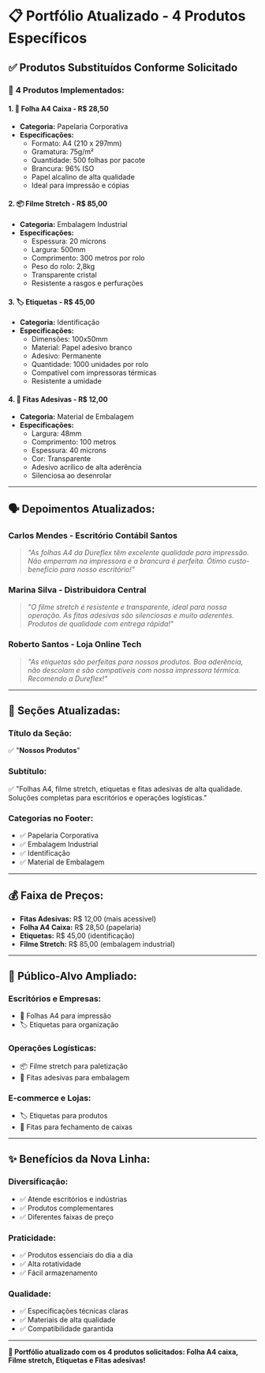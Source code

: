 # 📋 Portfólio Atualizado - 4 Produtos Específicos

## ✅ **Produtos Substituídos Conforme Solicitado**

### 🎯 **4 Produtos Implementados:**

#### **1. 📄 Folha A4 Caixa** - R$ 28,50
- **Categoria:** Papelaria Corporativa
- **Especificações:**
  - Formato: A4 (210 x 297mm)
  - Gramatura: 75g/m²
  - Quantidade: 500 folhas por pacote
  - Brancura: 96% ISO
  - Papel alcalino de alta qualidade
  - Ideal para impressão e cópias

#### **2. 📦 Filme Stretch** - R$ 85,00
- **Categoria:** Embalagem Industrial
- **Especificações:**
  - Espessura: 20 microns
  - Largura: 500mm
  - Comprimento: 300 metros por rolo
  - Peso do rolo: 2,8kg
  - Transparente cristal
  - Resistente a rasgos e perfurações

#### **3. 🏷️ Etiquetas** - R$ 45,00
- **Categoria:** Identificação
- **Especificações:**
  - Dimensões: 100x50mm
  - Material: Papel adesivo branco
  - Adesivo: Permanente
  - Quantidade: 1000 unidades por rolo
  - Compatível com impressoras térmicas
  - Resistente a umidade

#### **4. 📏 Fitas Adesivas** - R$ 12,00
- **Categoria:** Material de Embalagem
- **Especificações:**
  - Largura: 48mm
  - Comprimento: 100 metros
  - Espessura: 40 microns
  - Cor: Transparente
  - Adesivo acrílico de alta aderência
  - Silenciosa ao desenrolar

---

## 🗣️ **Depoimentos Atualizados:**

### **Carlos Mendes** - Escritório Contábil Santos
> *"As folhas A4 da Dureflex têm excelente qualidade para impressão. Não emperram na impressora e a brancura é perfeita. Ótimo custo-benefício para nosso escritório!"*

### **Marina Silva** - Distribuidora Central
> *"O filme stretch é resistente e transparente, ideal para nossa operação. As fitas adesivas são silenciosas e muito aderentes. Produtos de qualidade com entrega rápida!"*

### **Roberto Santos** - Loja Online Tech
> *"As etiquetas são perfeitas para nossos produtos. Boa aderência, não descolam e são compatíveis com nossa impressora térmica. Recomendo a Dureflex!"*

---

## 🎨 **Seções Atualizadas:**

### **Título da Seção:**
✅ "**Nossos Produtos**"

### **Subtítulo:**
✅ "Folhas A4, filme stretch, etiquetas e fitas adesivas de alta qualidade. Soluções completas para escritórios e operações logísticas."

### **Categorias no Footer:**
- ✅ Papelaria Corporativa
- ✅ Embalagem Industrial
- ✅ Identificação
- ✅ Material de Embalagem

---

## 💰 **Faixa de Preços:**
- **Fitas Adesivas:** R$ 12,00 (mais acessível)
- **Folha A4 Caixa:** R$ 28,50 (papelaria)
- **Etiquetas:** R$ 45,00 (identificação)
- **Filme Stretch:** R$ 85,00 (embalagem industrial)

---

## 🎯 **Público-Alvo Ampliado:**

### **Escritórios e Empresas:**
- 📄 Folhas A4 para impressão
- 🏷️ Etiquetas para organização

### **Operações Logísticas:**
- 📦 Filme stretch para paletização
- 📏 Fitas adesivas para embalagem

### **E-commerce e Lojas:**
- 🏷️ Etiquetas para produtos
- 📏 Fitas para fechamento de caixas

---

## ✨ **Benefícios da Nova Linha:**

### **Diversificação:**
- ✅ Atende escritórios e indústrias
- ✅ Produtos complementares
- ✅ Diferentes faixas de preço

### **Praticidade:**
- ✅ Produtos essenciais do dia a dia
- ✅ Alta rotatividade
- ✅ Fácil armazenamento

### **Qualidade:**
- ✅ Especificações técnicas claras
- ✅ Materiais de alta qualidade
- ✅ Compatibilidade garantida

---

**🎉 Portfólio atualizado com os 4 produtos solicitados: Folha A4 caixa, Filme stretch, Etiquetas e Fitas adesivas!**
